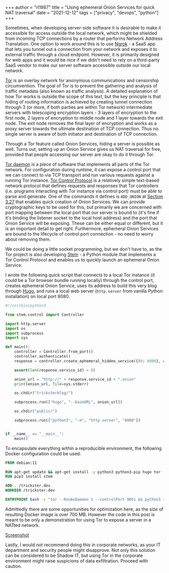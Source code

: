 +++
author = "rl1987"
title = "Using ephemeral Onion Services for quick NAT traversal"
date = "2021-12-12"
tags = ["privacy", "devops", "python"]
+++

Sometimes, when developing server-side software it is desirable to make it
accessible for access outside the local network, which might be shielded from
incoming TCP connections by a router that performs Network Address
Translation. One option to work around this is to use [Ngrok](https://ngrok.com/) - 
a SaaS app that lets you tunnel out a connection from your network and
exposes it to external traffic through a cloud endpoint. However, it is
primarily designed for web apps and it would be nice if we didn't need to rely
on a third-party SaaS vendor to make our server software accessible outside
our local network.

[Tor](https://www.torproject.org/) is an overlay network for anonymous
communications and censorship circumvention. The goal of Tor is to prevent the
gathering and analysis of traffic metadata (also known as traffic analysis). 
A detailed explanation of how Tor works
is outside the scope of this text, but the key principle is that hiding of routing
information is achieved by creating tunnel connection through 3 (or more, if
both parties are within Tor network) intermediate servers with telescoping
encryption layers - 3 layers of encryption to the first node, 2 layers of encryption
to middle node and 1 layer towards the exit node. The exit node removes the final layer
of encryption and works as a proxy server towards the ultimate destination of TCP
connection. Thus no single server is aware of both initiator and destination of
TCP connection.

Through a Tor feature called Onion Services, hiding a server is possible as well.
Turns out, setting up an Onion Service gives us NAT traversal for free, provided
that people accessing our server are okay to do it through Tor. 

[Tor daemon](https://gitlab.torproject.org/tpo/core/tor) is a piece of software that
implements all parts of the Tor network. For configuration during runtime, it can expose
a control port that we can connect to via TCP transport and run various requests
against a running Tor instance. [Tor Control Protocol](https://gitweb.torproject.org/torspec.git/tree/control-spec.txt)
is a relatively simple text-based network protocol that defines requests and responses
that Tor controllers (i.e. programs interacting with Tor instance via control port)
must be able to parse and generate. One of the commands it defines is `ADD_ONION`
at [Section 3.27](https://gitweb.torproject.org/torspec.git/tree/control-spec.txt#n1748)
that enables quick creation of Onion Services. We can provide cryptographic keys to be
used for this, but primarily we are concerned with port mapping between the local port
that our server is bound to (it's fine if it's binding the listener socket to the local host
address) and the port that Onion Service will be exposing. These can be either equal or
different, but it is an important detail to get right. Furthermore, ephemeral Onion
Services are bound to the lifecycle of control port connection - no need to worry about
removing them.

We could be doing a little socket programming, but we don't have to, as the Tor project
is also developing [Stem](https://stem.torproject.org/) - a Python module that implements
a Tor Control Protocol and enables us to quickly launch an ephemeral Onion Service.

I wrote the following quick script that connects to a local Tor instance 
(it could be a Tor browser bundle running locally) through the control port,
creates ephemeral Onion Service, uses its address to build this very blog through
[Hugo](https://gohugo.io/), and runs a local web server (`http.server` from vanilla Python
installation) on local port 8080.

```python
#!/usr/bin/python3

from stem.control import Controller

import http.server
import os
import subprocess
import sys

def main():
    controller = Controller.from_port()
    controller.authenticate()
    response = controller.create_ephemeral_hidden_service({80: 8080}, await_publication=True)

    assert(len(response.service_id) > 0)

    onion_url = "http://" + response.service_id + ".onion"
    print(onion_url, file=sys.stderr)

    os.chdir("tricksterblog/")

    subprocess.run(["hugo", "--baseURL", onion_url])

    os.chdir("public/")

    subprocess.run(["python3", "-m", "http.server", "8080"])


if __name__ == "__main__":
    main()

```

To encapsulate everything within a reproducible environment, the following Docker configuration
could be used:

```dockerfile
FROM debian:11

RUN apt-get update && apt-get install -y python3 python3-pip hugo tor
RUN pip3 install stem

ADD . /trickster.dev
WORKDIR /trickster.dev

ENTRYPOINT bash -c "tor --RunAsDaemon 1 --ControlPort 9051 && python3 run_onion_service.py"

```

Admittedly there are some opportunities for optimization here, as the size of resulting Docker
image is over 700 MB. However the code in this post is meant to be only a demonstration for
using Tor to expose a server in a NATted network.

[Screenshot](/2021-12-12_14.27.47.png)

Lastly, I would not recommend doing this in corporate networks, as your IT department and 
security people might disapprove. Not only this solution can be considered to be Shadow IT, but
using Tor in the corporate environment might raise suspicions of data exfiltration. Proceed with
caution.

